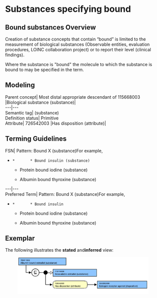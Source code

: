 # Substances specifying bound

## Bound substances Overview

Creation of substance concepts that contain “bound” is limited to the measurement of biological substances (Observable entities, evaluation procedures, LOINC collaboration project) or to report their level (clinical findings).

Where the substance is "bound" the molecule to which the substance is bound to may be specified in the term.

## Modeling

Parent concept| Most distal appropriate descendant of 115668003 |Biological substance (substance)|  
---|---  
Semantic tag| (substance)  
Definition status| Primitive  
Attribute| 726542003 |Has disposition (attribute)|  
  
## Terming Guidelines

FSN| Pattern: Bound X (substance)For example,

  *     *       * Bound insulin (substance)
      * Protein bound iodine (substance)  

      * Albumin bound thyroxine (substance)  

  
---|---  
Preferred Term| Pattern: Bound X (substance)For example,

  *     *       * Bound insulin
      * Protein bound iodine (substance)  

      * Albumin bound thyroxine (substance)  

  
  
## Exemplar

The following illustrates the **stated** and**inferred** view:

<figure><img src="images/229114270.png" alt="" title=""></figure>

  

